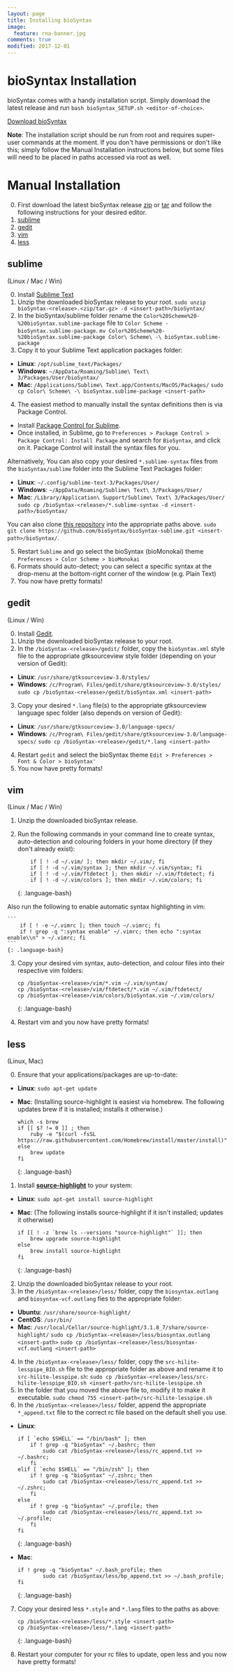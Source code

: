 ```yaml
---
layout: page
title: Installing bioSyntax
image:
  feature: rna-banner.jpg
comments: true
modified: 2017-12-01
---
```

# bioSyntax Installation

bioSyntax comes with a handy installation script. Simply download the latest release and run `bash bioSyntax_SETUP.sh <editor-of-choice>`.

<a href="{{ site.owner.release }}"><span class="btn btn-danger">Download bioSyntax</span></a>

**Note**: The installation script should be run from root and requires super-user commands at the moment. If you don't have permissions or don't like this; simply follow the Manual Installation instructions below, but some files will need to be placed in paths accessed via root as well.


# Manual Installation


0. First download the latest bioSyntax release [zip](https://github.com/bioSyntax/bioSyntax/releases/tag/v0.1-beta.zip) or [tar](https://github.com/bioSyntax/bioSyntax/releases/tag/v0.1-beta.tar.gz) and follow the following instructions for your desired editor.
1. [sublime](#sublime)
2. [gedit](#gedit)
3. [vim](#vim)
4. [less](#less)

## sublime
(Linux / Mac / Win)

0. Install [Sublime Text](http://www.sublimetext.com/)
1. Unzip the downloaded bioSyntax release to your root.
	`sudo unzip bioSyntax-<release>.<zip/tar.gz> -d <insert-path>/bioSyntax/`
2. In the bioSyntax/sublime folder rename the `Color%20Scheme%20-%20bioSyntax.sublime-package` file to `Color Scheme - bioSyntax.sublime-package`.
	`mv Color%20Scheme%20-%20bioSyntax.sublime-package Color\ Scheme\ -\ bioSyntax.sublime-package`
3. Copy it to your Sublime Text application packages folder:
- **Linux**: `/opt/sublime_text/Packages/`
- **Windows**: `~/AppData/Roaming/Sublime\ Text\ 3/Packages/User/bioSyntax/`
- **Mac**: `/Applications/Sublime\ Text.app/Contents/MacOS/Packages/`
	`sudo cp Color\ Scheme\ -\ bioSyntax.sublime-package <insert-path>`
4. The easiest method to manually install the syntax definitions then is via Package Control.
- Install [Package Control for Sublime](https://packagecontrol.io/installation).
- Once installed, in Sublime, go to `Preferences > Package Control > Package Control: Install Package` and search for `BioSyntax`, and click on it. Package Control will install the syntax files for you. 

Alternatively, You can also copy your desired `*.sublime-syntax` files from the `bioSyntax/sublime` folder into the Sublime Text Packages folder:
- **Linux**: `~/.config/sublime-text-3/Packages/User/`
- **Windows**: `~/AppData/Roaming/Sublime\ Text\ 3/Packages/User/`
- **Mac**: `/Library/Application\ Support/Sublime\ Text\ 3/Packages/User/`
	`sudo cp /bioSyntax-<release>/*.sublime-syntax -d <insert-path>/bioSyntax/`

You can also clone [this repository](https://github.com/bioSyntax/bioSyntax-sublime.git) into the appropriate paths above.
	`sudo git clone https://github.com/bioSyntax/bioSyntax-sublime.git <insert-path>/bioSyntax/`.

5. Restart `Sublime` and go select the bioSyntax (bioMonokai) theme
`Preferences > Color Scheme > bioMonokai`
6. Formats should auto-detect; you can select a specific syntax at the drop-menu at the bottom-right corner of the window (e.g. Plain Text)
7. You now have pretty formats!

## gedit
(Linux / Win)

0. Install [Gedit](https://wiki.gnome.org/Apps/Gedit).
1. Unzip the downloaded bioSyntax release to your root.
2. In the `/bioSyntax-<release>/gedit/` folder, copy the `bioSyntax.xml` style file to the appropriate gtksourceview style folder (depending on your version of Gedit):
- **Linux**: `/usr/share/gtksourceview-3.0/styles/`
- **Windows**: `/c/Program\ Files/gedit/share/gtksourceview-3.0/styles/`
	`sudo cp /bioSyntax-<release>/gedit/bioSyntax.xml <insert-path>`
3. Copy your desired `*.lang` file(s) to the appropriate gtksourceview language spec folder (also depends on version of Gedit):
- **Linux**: `/usr/share/gtksourceview-3.0/language-specs/`
- **Windows**: `/c/Program\ Files/gedit/share/gtksourceview-3.0/language-specs/`
	`sudo cp /bioSyntax-<release>/gedit/*.lang <insert-path>`
4. Restart `gedit` and select the bioSyntax theme
	`Edit > Preferences > Font & Color > bioSyntax'`
5.  You now have pretty formats!

## vim
(Linux / Mac / Win)

1. Unzip the downloaded bioSyntax release.
2. Run the following commands in your command line to create syntax, auto-detection and colouring folders in your home directory (if they don't already exist):

	```
		if [ ! -d ~/.vim/ ]; then mkdir ~/.vim/; fi
		if [ ! -d ~/.vim/syntax ]; then mkdir ~/.vim/syntax; fi
		if [ ! -d ~/.vim/ftdetect ]; then mkdir ~/.vim/ftdetect; fi
		if [ ! -d ~/.vim/colors ]; then mkdir ~/.vim/colors; fi
	```
	{: .language-bash}

Also run the following to enable automatic syntax highlighting in vim:

	```
		if [ ! -e ~/.vimrc ]; then touch ~/.vimrc; fi
		if ! grep -q ":syntax enable" ~/.vimrc; then echo ":syntax enable\\n" > ~/.vimrc; fi
	```
	{: .language-bash}

3. Copy your desired vim syntax, auto-detection, and colour files into their respective vim folders:

	```
	cp /bioSyntax-<release>/vim/*.vim ~/.vim/syntax/
	cp /bioSyntax-<release>/vim/ftdetect/*.vim ~/.vim/ftdetect/
	cp /bioSyntax-<release>/vim/colors/bioSyntax.vim ~/.vim/colors/
	```
	{: .language-bash}

4. Restart vim and you now have pretty formats!


## less
(Linux, Mac)

0. Ensure that your applications/packages are up-to-date:
- **Linux**: `sudo apt-get update`
- **Mac**: (Installing source-highlight is easiest via homebrew. The following updates brew if it is installed; installs it otherwise.)

	```
	which -s brew
	if [[ $? != 0 ]] ; then
    	ruby -e "$(curl -fsSL https://raw.githubusercontent.com/Homebrew/install/master/install)"
	else
    	brew update
	fi
	```
	{: .language-bash}

1. Install [**source-highlight**](https://www.gnu.org/software/src-highlite/) to your system:
- **Linux**: `sudo apt-get install source-highlight`
- **Mac**: (The following installs source-highlight if it isn't installed; updates it otherwise)

	```
	if [[ ! -z `brew ls --versions "source-highlight"` ]]; then
		brew upgrade source-highlight
	else
		brew install source-highlight
	fi
	```
	{: .language-bash}

2. Unzip the downloaded bioSyntax release to your root.
3. In the `/bioSyntax-<release>/less/` folder, copy the `biosyntax.outlang` and `biosyntax-vcf.outlang` fies to the appropriate folder:
- **Ubuntu**: `/usr/share/source-highlight/`
- **CentOS**: `/usr/bin/`
- **Mac**: `/usr/local/Cellar/source-highlight/3.1.8_7/share/source-highlight/`
	`sudo cp /bioSyntax-<release>/less/biosyntax.outlang <insert-path>`
	`sudo cp /bioSyntax-<release>/less/biosyntax-vcf.outlang <insert-path>`
4. In the `/bioSyntax-<release>/less/` folder, copy the `src-hilite-lesspipe_BIO.sh` file to the appropriate folder as above and rename it to `src-hilite-lesspipe.sh`:
	`sudo cp /bioSyntax-<release>/less/src-hilite-lesspipe_BIO.sh <insert-path>/src-hilite-lesspipe.sh`
5. In the folder that you moved the above file to, modify it to make it executable.
	`sudo chmod 755 <insert-path</src-hilite-lesspipe.sh`
6. In the `/bioSyntax-<release>/less/` folder, append the appropriate `*_append.txt` file to the correct rc file based on the default shell you use.
- **Linux**:

	```
	if [ `echo $SHELL` == "/bin/bash" ]; then
		if ! grep -q "bioSyntax" ~/.bashrc; then
			sudo cat /bioSyntax-<release>/less/rc_append.txt >> ~/.bashrc;
		fi
	elif [ `echo $SHELL` == "/bin/zsh" ]; then
		if ! grep -q "bioSyntax" ~/.zshrc; then
			sudo cat /bioSyntax-<release>/less/rc_append.txt >> ~/.zshrc;
		fi
	else
		if ! grep -q "bioSyntax" ~/.profile; then
			sudo cat /bioSyntax-<release>/less/rc_append.txt >> ~/.profile;
		fi
	fi
	```
	{: .language-bash}

- **Mac**:

	```
	if ! grep -q "bioSyntax" ~/.bash_profile; then
			sudo cat /bioSyntax/less/bp_append.txt >> ~/.bash_profile;
	fi
	```
	{: .language-bash}

7. Copy your desired less `*.style` and `*.lang` files to the paths as above:

	```
	cp /bioSyntax-<release>/less/*.style <insert-path>
	cp /bioSyntax-<release>/less/*.lang <insert-path>
	```
	{: .language-bash}

8. Restart your computer for your rc files to update, open less and you now have pretty formats!

